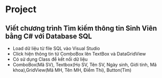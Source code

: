 # Project

## Viết chương trình Tìm kiếm thông tin Sinh Viên bằng C# với Database SQL

* Load dữ liệu từ file SQL vào Visual Studio
* Click hiện thông tin từ ComboBox lên TextBox và DataGridView
* Có sử dụng Class để kết nối dữ liệu
* ComboBox(Mã SV), Textbox(Họ SV, Tên SV, Ngày sinh, Giới tính, Mã khoa),GridView(Mã MH, Tên MH, Điểm Thi), Button(Tìm)
